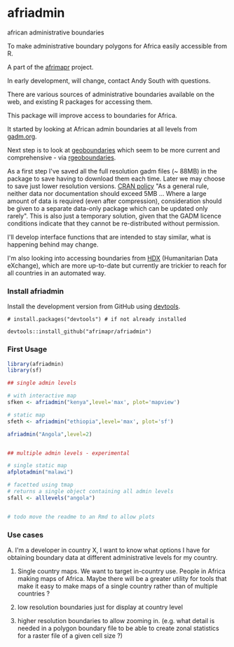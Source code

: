 # afriadmin
african administrative boundaries

To make administrative boundary polygons for Africa easily accessible from R.

A part of the [afrimapr](www.afrimapr.org) project.

In early development, will change, contact Andy South with questions.


There are various sources of administrative boundaries available on the web, and existing R packages for accessing them.

This package will improve access to boundaries for Africa.

It started by looking at African admin boundaries at all levels from [gadm.org](https://gadm.org/).

Next step is to look at [geoboundaries](https://www.geoboundaries.org/) which seem to be more current and comprehensive - via [rgeoboundaries](https://dickoa.gitlab.io/rgeoboundaries/).

As a first step I've saved all the full resolution gadm files (~ 88MB) in the package to save having to download them each time. Later we may choose to save just lower resolution versions. [CRAN policy](https://cran.r-project.org/web/packages/policies.html) "As a general rule, neither data nor documentation should exceed 5MB ... Where a large amount of data is required (even after compression), consideration should be given to a separate data-only package which can be updated only rarely".
This is also just a temporary solution, given that the GADM licence conditions indicate that they cannot be re-distributed without permission.

I'll develop interface functions that are intended to stay similar, what is happening behind may change. 

I'm also looking into accessing boundaries from [HDX](https://data.humdata.org/) (Humanitarian Data eXchange), which are more up-to-date but currently are trickier to reach for all countries in an automated way.


### Install afriadmin

Install the development version from GitHub using [devtools](https://github.com/hadley/devtools).

    # install.packages("devtools") # if not already installed
    
    devtools::install_github("afrimapr/afriadmin")


### First Usage

``` r
library(afriadmin)
library(sf)

## single admin levels

# with interactive map
sfken <- afriadmin("kenya",level='max', plot='mapview')

# static map
sfeth <- afriadmin("ethiopia",level='max', plot='sf')

afriadmin("Angola",level=2)


## multiple admin levels - experimental

# single static map
afplotadmin("malawi")

# facetted using tmap
# returns a single object containing all admin levels
sfall <- alllevels("angola")


# todo move the readme to an Rmd to allow plots

```

### Use cases

A. I'm a developer in country X, I want to know what options I have for obtaining boundary data at different administrative levels for my country.


1. Single country maps.
We want to target in-country use. People in Africa making maps of Africa. Maybe there will be a greater utility for tools that make it easy to make maps of a single country rather than of multiple countries ? 

2. low resolution boundaries just for display at country level

3. higher resolution boundaries to allow zooming in. (e.g. what detail is needed in a polygon boundary file to be able to create zonal statistics for a raster file of a given cell size ?)


